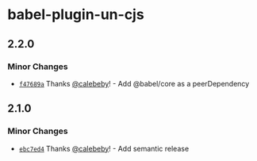 # babel-plugin-un-cjs

## 2.2.0

### Minor Changes

- [`f47689a`](https://github.com/calebeby/babel-plugin-un-cjs/commit/f47689a6b84fdc48991508aec19e1e981e8862a3) Thanks [@calebeby](https://github.com/calebeby)! - Add @babel/core as a peerDependency

## 2.1.0

### Minor Changes

- [`ebc7ed4`](https://github.com/calebeby/babel-plugin-un-cjs/commit/ebc7ed4525ec0aac6cf504d0baba89e010b3369f) Thanks [@calebeby](https://github.com/calebeby)! - Add semantic release
